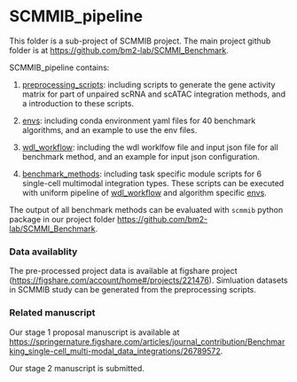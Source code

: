 # SCMMIB_pipeline

This folder is a sub-project of SCMMIB project. The main project github folder is at https://github.com/bm2-lab/SCMMI_Benchmark. 

SCMMIB_pipeline contains:
1. [preprocessing_scripts](preprocessing_scripts/): including scripts to generate the gene activity matrix for part of unpaired scRNA and scATAC integration methods, and a introduction to these scripts.

2. [envs](envs/): including conda environment yaml files for 40 benchmark algorithms, and an example to use the env files.

3. [wdl_workflow](wdl_workflow/): including the wdl worklfow file and input json file for all benchmark method, and an example for input json configuration.

4. [benchmark_methods](benchmark_methods/): including task specific module scripts for 6 single-cell multimodal integration types. These scripts can be executed with uniform pipeline of [wdl_workflow](wdl_workflow/) and algorithm specific [envs](envs/).


The output of all benchmark methods can be evaluated with `scmmib` python package in our project folder https://github.com/bm2-lab/SCMMI_Benchmark. 

### Data availablity
The pre-processed project data is available at figshare project (https://figshare.com/account/home#/projects/221476). Simluation datasets in SCMMIB study can be generated from the preprocessing scripts.

### Related manuscript
Our stage 1 proposal manuscript is available at https://springernature.figshare.com/articles/journal_contribution/Benchmarking_single-cell_multi-modal_data_integrations/26789572. 

Our stage 2 manuscript is submitted. 